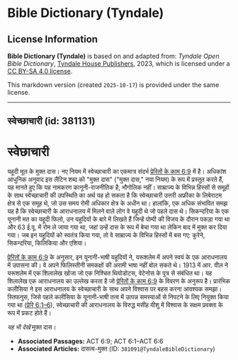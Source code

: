 # Bible Dictionary (Tyndale)

## License Information

**Bible Dictionary (Tyndale)** is based on and adapted from: _Tyndale Open Bible Dictionary_, [Tyndale House Publishers](https://tyndaleopenresources.com/), 2023, which is licensed under a [CC BY-SA 4.0 license](https://creativecommons.org/licenses/by-sa/4.0/legalcode.en).

This markdown version (created `2025-10-17`) is provided under the same license.



--------------------------------

## स्वेच्छाचारी (id: 381131)

स्वेछाचारी
==========

यहूदी मूल के मुक्त दास। नए नियम में स्वेच्छाचारी का एकमात्र संदर्भ [प्रेरितों के काम 6:9](https://ref.ly/Acts6:9) में है। अधिकांश आधुनिक अनुवाद इस लैटिन शब्द को "मुक्त दास" ("मुक्त दास," नया नियम) के रूप में प्रस्तुत करते हैं, यह मानते हुए कि यह नामकरण कानूनी\-राजनीतिक है, भौगोलिक नहीं। साम्राज्य के विभिन्न हिस्सों से समूहों के साथ स्वेच्छाचारी की उपस्थिति का अर्थ यह हो सकता है कि स्वेच्छाचारी उत्तरी अफ्रीका के लिबेराटम क्षेत्र से एक समूह थे, जो उस समय रोमी अधिकार क्षेत्र के अधीन था। हालांकि, एक अधिक संभावित समझ यह है कि स्वेच्छाचारी के आराधनालय में मिलने वाले लोग वे यहूदी थे जो पहले दास थे। सिकन्दरिया के एक यूनानी मत का यहूदी फिलो, उन यहूदियों के बारे में लिखते हैं जिन्हें पोम्पी की विजय के दौरान पकड़ा गया था और 63 ई.पू. में रोम ले जाया गया था, जहां उन्हें दास के रूप में बेचा गया था लेकिन बाद में मुक्त कर दिया गया। जब इन यहूदियों को स्वतंत्र किया गया, तो वे साम्राज्य के विभिन्न हिस्सों में बस गए: कुरेने, सिकन्दरिया, किलिकिया और एशिया।

[प्रेरितों के काम 6:9](https://ref.ly/Acts6:9) के अनुसार, इन यूनानी\-भाषी यहूदियों ने, यरूशलेम में अपने स्वयं के एक आराधनालय में उपासना की। वे अपने फिलिस्तीनी समकक्षों की अरामी भाषा नहीं बोल सकते थे। 1913 में आर. वील ने यरूशलेम में एक शिलालेख खोजा जो एक निश्चित थियोडोटस, वेटेनोस के पुत्र से संबंधित था। यह शिलालेख एक आराधनालय का उल्लेख करता है जो [प्रेरितों के काम 6:9](https://ref.ly/Acts6:9) के विवरण के अनुरूप है। प्रारंभिक कलीसिया ने इस आराधनालय के स्वेच्छाचारी के साथ अपने विश्वास पर बहस करना आवश्यक समझा। स्तिफनुस, जिसे पहले कलीसिया के यूनानी\-भाषी तत्व में उत्पन्न समस्याओं से निपटने के लिए नियुक्त किया गया था ([प्रेरि 6:1–6](https://ref.ly/Acts6:1-Acts6:6)), स्वेच्छाचारी की आराधनालय के विरुद्ध मसीह यीशु में विश्वास के सक्षम प्रवक्ता के रूप में प्रकट होते हैं।

*यह भी देखें* मुक्त दास।

* **Associated Passages:** ACT 6:9; ACT 6:1–ACT 6:6
* **Associated Articles:** दासत्व-मुक्त (ID: `381091@TyndaleBibleDictionary`)

